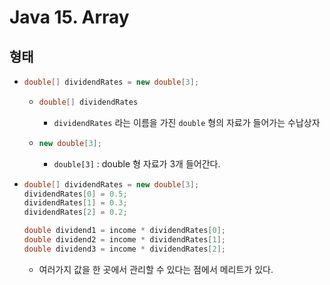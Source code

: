 # Java 15. Array



## 형태

- ```java
  double[] dividendRates = new double[3];
  ```

  - ```java
    double[] dividendRates
    ```

    - `dividendRates` 라는 이름을 가진 `double` 형의 자료가 들어가는 수납상자

  - ```java
    new double[3];
    ```

    - `double[3]` : double 형 자료가 3개 들어간다.

- ```java
  double[] dividendRates = new double[3];
  dividendRates[0] = 0.5;
  dividendRates[1] = 0.3;
  dividendRates[2] = 0.2;
  
  double dividend1 = income * dividendRates[0];
  double dividend2 = income * dividendRates[1];
  double dividend3 = income * dividendRates[2];
  ```

  - 여러가지 값을 한 곳에서 관리할 수 있다는 점에서 메리트가 있다.

